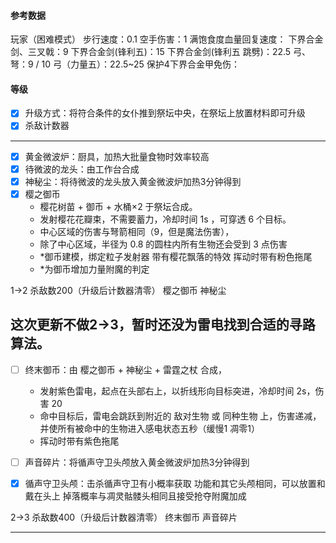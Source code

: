 
#### 参考数据
玩家（困难模式）
  步行速度：0.1     空手伤害：1
  满饱食度血量回复速度：
  下界合金剑、三叉戟：9
  下界合金剑(锋利五)：15
  下界合金剑(锋利五 跳劈)：22.5
  弓、弩：9 / 10
  弓（力量五）：22.5~25
  保护4下界合金甲免伤：

				

#### 等级

- [x] 升级方式：将符合条件的女仆推到祭坛中央，在祭坛上放置材料即可升级
- [x] 杀敌计数器

----

- [x] 黄金微波炉：厨具，加热大批量食物时效率较高
- [x] 待微波的龙头：由工作台合成
- [x] 神秘尘：将待微波的龙头放入黄金微波炉加热3分钟得到
- [x] 樱之御币
  - 樱花树苗 + 御币 + 水桶×2 于祭坛合成。
  - 发射樱花花瓣束，不需要蓄力，冷却时间 1s ，可穿透 6 个目标。
  - 中心区域的伤害与弩箭相同（9，但是魔法伤害），
  - 除了中心区域，半径为 0.8 的圆柱内所有生物还会受到 3 点伤害
  - *御币建模，绑定粒子发射器 带有樱花飘落的特效 挥动时带有粉色拖尾
  - *为御币增加力量附魔的判定

1→2
  杀敌数200（升级后计数器清零）
  樱之御币
  神秘尘

这次更新不做2→3，暂时还没为雷电找到合适的寻路算法。
--------

- [ ] 终末御币：由 樱之御币 + 神秘尘 + 雷霆之杖 合成，
  - 发射紫色雷电，起点在头部右上，以折线形向目标突进，冷却时间 2s，伤害 20
  - 命中目标后，雷电会跳跃到附近的 敌对生物 或 同种生物 上，伤害递减，并使所有被命中的生物进入感电状态五秒（缓慢1 凋零1）
  - 挥动时带有紫色拖尾

- [ ] 声音碎片：将循声守卫头颅放入黄金微波炉加热3分钟得到
- [x] 循声守卫头颅：击杀循声守卫有小概率获取 功能和其它头颅相同，可以放置和戴在头上 掉落概率与凋灵骷髅头相同且接受抢夺附魔加成
<!-- - [ ] 循声守卫头盔：此头盔象征着对古城的深度探索，需要打通至少两个古城才能合成。由循声守卫头颅、神秘尘和声音碎片合成，戴有此头盔者，免去循声守卫75%的伤害（比例待定，要达到戴上头盔可以和循声守卫近战的程度） -->

2→3
  杀敌数400（升级后计数器清零）
  终末御币
  声音碎片

----
